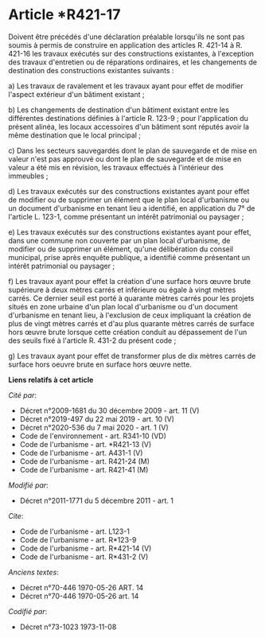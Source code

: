 # Article *R421-17

Doivent être précédés d'une déclaration préalable lorsqu'ils ne sont pas soumis à permis de construire en application des
articles R. 421-14 à R. 421-16 les travaux exécutés sur des constructions existantes, à l'exception des travaux d'entretien
ou de réparations ordinaires, et les changements de destination des constructions existantes suivants : 

a) Les travaux de ravalement et les travaux ayant pour effet de modifier l'aspect extérieur d'un bâtiment existant ; 

b) Les changements de destination d'un bâtiment existant entre les différentes destinations définies à l'article R. 123-9 ;
pour l'application du présent alinéa, les locaux accessoires d'un bâtiment sont réputés avoir la même destination que le
local principal ; 

c) Dans les secteurs sauvegardés dont le plan de sauvegarde et de mise en valeur n'est pas approuvé ou dont le plan de
sauvegarde et de mise en valeur a été mis en révision, les travaux effectués à l'intérieur des immeubles ; 

d) Les travaux exécutés sur des constructions existantes ayant pour effet de modifier ou de supprimer un élément que le plan
local d'urbanisme ou un document d'urbanisme en tenant lieu a identifié, en application du 7° de l'article L. 123-1, comme
présentant un intérêt patrimonial ou paysager ; 

e) Les travaux exécutés sur des constructions existantes ayant pour effet, dans une commune non couverte par un plan local
d'urbanisme, de modifier ou de supprimer un élément, qu'une délibération du conseil municipal, prise après enquête publique,
a identifié comme présentant un intérêt patrimonial ou paysager ; 

f) Les travaux ayant pour effet la création d'une surface hors œuvre brute supérieure à deux mètres carrés et inférieure ou
égale à vingt mètres carrés. Ce dernier seuil est porté à quarante mètres carrés pour les projets situés en zone urbaine d'un
plan local d'urbanisme ou d'un document d'urbanisme en tenant lieu, à l'exclusion de ceux impliquant la création de plus de
vingt mètres carrés et d'au plus quarante mètres carrés de surface hors œuvre brute lorsque cette création conduit au
dépassement de l'un des seuils fixé à l'article R. 431-2 du présent code ; 

g) Les travaux ayant pour effet de transformer plus de dix mètres carrés de surface hors oeuvre brute en surface hors œuvre
nette.

**Liens relatifs à cet article**

_Cité par_:

  - Décret n°2009-1681 du 30 décembre 2009 - art. 11 (V)
  - Décret n°2019-497 du 22 mai 2019 - art. 10 (V)
  - Décret n°2020-536 du 7 mai 2020 - art. 1 (V)
  - Code de l'environnement - art. R341-10 (VD)
  - Code de l'urbanisme - art. *R421-13 (V)
  - Code de l'urbanisme - art. A431-1 (V)
  - Code de l'urbanisme - art. R421-24 (M)
  - Code de l'urbanisme - art. R421-41 (M)

_Modifié par_:

  - Décret n°2011-1771 du 5 décembre 2011 - art. 1

_Cite_:

  - Code de l'urbanisme - art. L123-1
  - Code de l'urbanisme - art. R*123-9
  - Code de l'urbanisme - art. R*421-14 (V)
  - Code de l'urbanisme - art. R*431-2 (V)

_Anciens textes_:

  - Décret n°70-446 1970-05-26 ART. 14
  - Décret n°70-446 1970-05-26 art. 14

_Codifié par_:

  - Décret n°73-1023 1973-11-08
